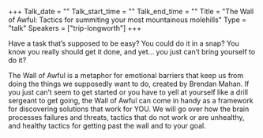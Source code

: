 +++
Talk_date = ""
Talk_start_time = ""
Talk_end_time = ""
Title = "The Wall of Awful: Tactics for summiting your most mountainous molehills"
Type = "talk"
Speakers = ["trip-longworth"]
+++

Have a task that’s supposed to be easy? You could do it in a snap? You know you really should get it done, and yet… you just can’t bring yourself to do it?

The Wall of Awful is a metaphor for emotional barriers that keep us from doing the things we supposedly want to do, created by Brendan Mahan. If you just can’t seem to get started or you have to yell at yourself like a drill sergeant to get going, the Wall of Awful can come in handy as a framework for discovering solutions that work for YOU. We will go over how the brain processes failures and threats, tactics that do not work or are unhealthy, and healthy tactics for getting past the wall and to your goal.